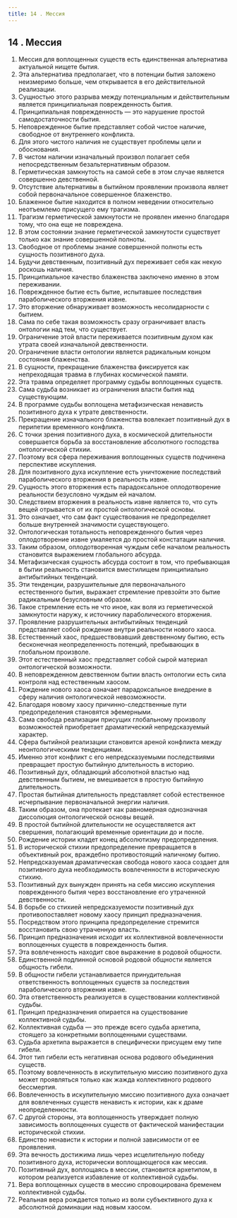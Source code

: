 ```yaml
---
title: 14 . Мессия
---
```


## 14 . Мессия
1. Мессия для воплощенных существ есть единственная альтернатива актуальной нищете бытия.
2. Эта альтернатива предполагает, что в потенции бытия заложено неизмеримо больше, чем открывается в его действительной реализации.
3. Сущностью этого разрыва между потенциальным и действительным является принципиальная поврежденность бытия.
4. Принципиальная поврежденность — это нарушение простой самодостаточности бытия.
5. Неповрежденное бытие представляет собой чистое наличие, свободное от внутреннего конфликта.
6. Для этого чистого наличия не существует проблемы цели и обоснования.
7. В чистом наличии изначальный произвол полагает себя непосредственным безальтернативным образом.
8. Герметическая замкнутость на самой себе в этом случае является совершенно девственной.
9. Отсутствие альтернативы в бытийном проявлении произвола являет собой первоначальное совершенное блаженство.
10. Блаженное бытие находится в полном неведении относительно неотъемлемо присущего ему трагизма.
11. Трагизм герметической замкнутости не проявлен именно благодаря тому, что она еще не повреждена.
12. В этом состоянии знание герметической замкнутости существует только как знание совершенной полноты.
13. Свободное от проблемы знание совершенной полноты есть сущность позитивного духа.
14. Будучи девственным, позитивный дух переживает себя как некую роскошь наличия.
15. Принципиальное качество блаженства заключено именно в этом переживании.
16. Поврежденное бытие есть бытие, испытавшее последствия параболического вторжения извне.
17. Это вторжение обнаруживает возможность несолидарности с бытием.
18. Сама по себе такая возможность сразу ограничивает власть онтологии над тем, что существует.
19. Ограничение этой власти переживается позитивным духом как утрата своей изначальной девственности.
20. Ограничение власти онтологии является радикальным концом состояния блаженства.
21. В сущности, прекращение блаженства фиксируется как непреходящая травма в глубинах космической памяти.
22. Эта травма определяет программу судьбы воплощенных существ.
23. Сама судьба возникает из ограничения власти бытия над существующим.
24. В программе судьбы воплощена метафизическая ненависть позитивного духа к утрате девственности.
25. Прекращение изначального блаженства вовлекает позитивный дух в перипетии временного конфликта.
26. С точки зрения позитивного духа, в космической длительности совершается борьба за восстановление абсолютного господства онтологической стихии.
27. Поэтому вся сфера переживания воплощенных существ подчинена перспективе искупления.
28. Для позитивного духа искупление есть уничтожение последствий параболического вторжения в реальность извне.
29. Сущность этого вторжения есть парадоксальное оплодотворение реальности безусловно чуждым ей началом.
30. Следствием вторжения в реальность извне является то, что суть вещей отрывается от их простой онтологической основы.
31. Это означает, что сам факт существования не предопределяет больше внутренней значимости существующего.
32. Онтологическая тотальность неповрежденного бытия через оплодотворение извне умаляется до простой констатации наличия.
33. Таким образом, оплодотворенная чуждым себе началом реальность становится выражением глобального абсурда.
34. Метафизическая сущность абсурда состоит в том, что пребывающая в бытии реальность становится вместилищем принципиально антибытийных тенденций.
35. Эти тенденции, разрушительные для первоначального естественного бытия, выражает стремление превзойти это бытие радикальным безусловным образом.
36. Такое стремление есть не что иное, как воля из герметической замкнутости наружу, к источнику параболического вторжения.
37. Проявление разрушительных антибытийных тенденций представляет собой рождение внутри реальности нового хаоса.
38. Естественный хаос, предшествовавший девственному бытию, есть бесконечная неопределенность потенций, пребывающих в глобальном произволе.
39. Этот естественный хаос представляет собой сырой материал онтологической возможности.
40. В неповрежденном девственном бытии власть онтологии есть сила контроля над естественным хаосом.
41. Рождение нового хаоса означает парадоксальное внедрение в сферу наличия онтологической невозможности.
42. Благодаря новому хаосу причинно-следственные пути предопределения становятся эфемерными.
43. Сама свобода реализации присущих глобальному произволу возможностей приобретает драматический непредсказуемый характер.
44. Сфера бытийной реализации становится ареной конфликта между неонтологическими тенденциями.
45. Именно этот конфликт с его непредсказуемыми последствиями превращает простую бытийную длительность в историю.
46. Позитивный дух, обладающий абсолютной властью над девственным бытием, не вмешивается в простую бытийную длительность.
47. Простая бытийная длительность представляет собой естественное исчерпывание первоначальной энергии наличия.
48. Таким образом, она протекает как равномерная однозначная диссолюция онтологической основы вещей.
49. В простой бытийной длительности не осуществляется акт свершения, полагающий временные ориентации до и после.
50. Рождение истории кладет конец абсолютизму предопределения.
51. В исторической стихии предопределение превращается в объективный рок, враждебно противостоящий наличному бытию.
52. Непредсказуемая драматическая свобода нового хаоса создает для позитивного духа необходимость вовлеченности в историческую стихию.
53. Позитивный дух вынужден принять на себя миссию искупления поврежденного бытия через восстановление его утраченной девственности.
54. В борьбе со стихией непредсказуемости позитивный дух противопоставляет новому хаосу принцип предназначения.
55. Посредством этого принципа предопределение стремится восстановить свою утраченную власть.
56. Принцип предназначения исходит их коллективной вовлеченности воплощенных существ в поврежденность бытия.
57. Эта вовлеченность находит свое выражение в родовой общности.
58. Единственной подлинной основой родовой общности является общность гибели.
59. В общности гибели устанавливается принудительная ответственность воплощенных существ за последствия параболического вторжения извне.
60. Эта ответственность реализуется в существовании коллективной судьбы.
61. Принцип предназначения опирается на существование коллективной судьбы.
62. Коллективная судьба — это прежде всего судьба архетипа, стоящего за конкретными воплощенными существами.
63. Судьба архетипа выражается в специфически присущем ему типе гибели.
64. Этот тип гибели есть негативная основа родового объединения существ.
65. Поэтому вовлеченность в искупительную миссию позитивного духа может проявляться только как жажда коллективного родового бессмертия.
66. Вовлеченность в искупительную миссию позитивного духа означает для вовлеченных существ ненависть к истории, как к драме неопределенности.
67. С другой стороны, эта воплощенность утверждает полную зависимость воплощенных существ от фактической манифестации исторической стихии.
68. Единство ненависти к истории и полной зависимости от ее проявления.
69. Эта вечность достижима лишь через исцелительную победу позитивного духа, исторически воплощающегося как мессия.
70. Позитивный дух, воплощаясь в мессии, становится архетипом, в котором реализуется избавление от коллективной судьбы.
71. Вера воплощенных существ в мессию спровоцирована бременем коллективной судьбы.
72. Реальная вера рождается только из воли субъективного духа к абсолютной доминации над новым хаосом.


